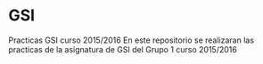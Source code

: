 # GSI
Practicas GSI curso 2015/2016
En este repositorio se realizaran las practicas de la asignatura de GSI del Grupo 1 curso 2015/2016
